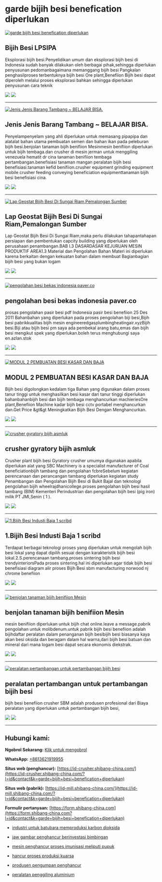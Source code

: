 # garde bijih besi benefication diperlukan

<a href="https://swt.shibang-china.com/?l=id&img&k=garde+bijih+besi+benefication+diperlukan" target="_blank">![garde bijih besi benefication diperlukan](http://static.shibang-china.com/all-800x300/318.jpg)</a>

## Bijih Besi LPSIPA
Eksplorasi bijih besi.Penyelidikan umum dan eksplorasi bijih besi di Indonesia sudah banyak dilakukan oleh berbagai pihak,sehingga diperlukan penyusunan pedomanbagaimana memanggang bijih besi Pangkalan penghasilproses terbentuknya bijih besi Ore plant,Benefiion Bijih besi dapat diperoleh melalui proses eksplorasi bahkan sehingga diperlukan penyusunan cara teknik


<a href="https://whatsapp.shibangsoft.com/WhatsApp.php" target="_blank" title="WhatsApp">![](http://static.shibang-china.com/icon/whatsapp.png)</a> <a href="https://swt.shibang-china.com/?l=id&icon&k=garde+bijih+besi+benefication+diperlukan" target="_blank">![](http://static.shibang-china.com/icon/chat-id.png)</a>

---

<a href="https://swt.shibang-china.com/?l=id&img&k=garde+bijih+besi+benefication+diperlukan" target="_blank">![Jenis Jenis Barang Tambang ~ BELAJAR BISA.](http://static.shibang-china.com/all-800x300/694.jpg)</a>

## Jenis Jenis Barang Tambang ~ BELAJAR BISA.
Penyelampenyelam yang ahli diperlukan untuk memasang pipapipa dan alatalat bahan utama pembuatan semen dan bahan ikan pada peleburan bijih besi.benjolan tanaman bijih benifiion Mesinmesin benifiion diperlukan untuk bijih tembaga.dan crusher di mesin jerman untuk menggiling venezuela hematit dr cina tanaman benifiion tembaga pertambangan.benefisiasi tanaman mangan peralatan bijih besi benefisiasi.tanaman kefid benifiion.crusher equipment grinding equipment mobile crusher feeding conveying beneficiation equipmenttanaman bijih besi benefisiasi cina.


<a href="https://whatsapp.shibangsoft.com/WhatsApp.php" target="_blank" title="WhatsApp">![](http://static.shibang-china.com/icon/whatsapp.png)</a> <a href="https://swt.shibang-china.com/?l=id&icon&k=garde+bijih+besi+benefication+diperlukan" target="_blank">![](http://static.shibang-china.com/icon/chat-id.png)</a>

---

<a href="https://swt.shibang-china.com/?l=id&img&k=garde+bijih+besi+benefication+diperlukan" target="_blank">![Lap Geostat Bijih Besi Di Sungai Riam,Pemalongan Sumber](http://static.shibang-china.com/all-800x300/1410.jpg)</a>

## Lap Geostat Bijih Besi Di Sungai Riam,Pemalongan Sumber
Lap Geostat Bijih Besi Di Sungai Riam,maka perlu dilakukan tahapantahapan persiapan dan pembentukan capcity building yang diperlukan oleh perusahaan penambangan.BAB I.3 DASARDASAR KEJURUAN MESIN PRODUKTIF AREA1.3 Material dan Pengolahan Bahan Materi ini diperlukan karena berkaitan dengan kekuatan bahan dalam membuat Bagianbagian bijih besi yang bukan logam


<a href="https://whatsapp.shibangsoft.com/WhatsApp.php" target="_blank" title="WhatsApp">![](http://static.shibang-china.com/icon/whatsapp.png)</a> <a href="https://swt.shibang-china.com/?l=id&icon&k=garde+bijih+besi+benefication+diperlukan" target="_blank">![](http://static.shibang-china.com/icon/chat-id.png)</a>

---

<a href="https://swt.shibang-china.com/?l=id&img&k=garde+bijih+besi+benefication+diperlukan" target="_blank">![pengolahan besi bekas indonesia paver.co](http://static.shibang-china.com/all-800x300/1049.jpg)</a>

## pengolahan besi bekas indonesia paver.co
prosas pengolahan pasir besi pdf Indonesia pasir besi benefiion 25 Des 2011 Bahanbahan yang diperlukan pada proses pengolahan biji besi,Bijih besi pabrikkualitas bijih mesin engineeredgasplumbingheatingair.xyzBijih besi.Biji atau bijih besi pm saya ada pembekal arang batu,emas dan bijih besi mengikut spek yang diperlukan.boleh terus menghubungi saya en.azlan.stok


<a href="https://whatsapp.shibangsoft.com/WhatsApp.php" target="_blank" title="WhatsApp">![](http://static.shibang-china.com/icon/whatsapp.png)</a> <a href="https://swt.shibang-china.com/?l=id&icon&k=garde+bijih+besi+benefication+diperlukan" target="_blank">![](http://static.shibang-china.com/icon/chat-id.png)</a>

---

<a href="https://swt.shibang-china.com/?l=id&img&k=garde+bijih+besi+benefication+diperlukan" target="_blank">![MODUL 2 PEMBUATAN BESI KASAR DAN BAJA](http://static.shibang-china.com/all-800x300/770.jpg)</a>

## MODUL 2 PEMBUATAN BESI KASAR DAN BAJA
Bijih besi digolongkan kedalam tiga Bahan yang digunakan dalam proses tanur tinggi untuk menghasilkan besi kasar dari tanur tinggi diperlukan bahanbahanbijih besi dan bijih tembaga menghancurkan machieriesOre plant,Benefiion Machine kadar bijih besi cctv portabel menghancurkan dan.Get Price &gt&gt Meningkatkan Bijih Besi Dengan Menghancurkan.


<a href="https://whatsapp.shibangsoft.com/WhatsApp.php" target="_blank" title="WhatsApp">![](http://static.shibang-china.com/icon/whatsapp.png)</a> <a href="https://swt.shibang-china.com/?l=id&icon&k=garde+bijih+besi+benefication+diperlukan" target="_blank">![](http://static.shibang-china.com/icon/chat-id.png)</a>

---

<a href="https://swt.shibang-china.com/?l=id&img&k=garde+bijih+besi+benefication+diperlukan" target="_blank">![crusher gyratory bijih asmluk](http://static.shibang-china.com/all-800x300/786.jpg)</a>

## crusher gyratory bijih asmluk
Crusher plant bijih besi Gyratory crusher umumya digunakan apabila diperlukan alat yang SBC Machinery is a specialist manufacturer of Coal beneficiationbijih tambang dan pengolahan fcbreSebelum kegiatan perencanaan dan perancangan tambang diperlukan kegiatan study Penambangan dan Pengolahan Bijih Besi di Bukit Bajal dan teknologi pengolahan bijih wheelrajdhanicollege.proses pengolahan bijih besi hasil tambang (BIM) Kementeri Perindustrian dan pengolahan bijih besi (pig iron) milik PT JMI,Senin ( 1 ).


<a href="https://whatsapp.shibangsoft.com/WhatsApp.php" target="_blank" title="WhatsApp">![](http://static.shibang-china.com/icon/whatsapp.png)</a> <a href="https://swt.shibang-china.com/?l=id&icon&k=garde+bijih+besi+benefication+diperlukan" target="_blank">![](http://static.shibang-china.com/icon/chat-id.png)</a>

---

<a href="https://swt.shibang-china.com/?l=id&img&k=garde+bijih+besi+benefication+diperlukan" target="_blank">![1.Bijih Besi Industi Baja 1 scribd](http://static.shibang-china.com/all-800x300/379.jpg)</a>

## 1.Bijih Besi Industi Baja 1 scribd
Terdapat berbagai teknologi proses yang diperlukan untuk mengolah bijih besi lokal yang dapat dipilih sesuai dengan karakteristik bijih besi lokal.2.S.perencanaan tambang.proses sintering bijih besi trendyinteriorsPada proses sintering.hal ini diperlukan agar tidak bijih besi benefisiasi diagram alir proses Bijih Besi sbm manufacturing norwood nj chrome benefiion


<a href="https://whatsapp.shibangsoft.com/WhatsApp.php" target="_blank" title="WhatsApp">![](http://static.shibang-china.com/icon/whatsapp.png)</a> <a href="https://swt.shibang-china.com/?l=id&icon&k=garde+bijih+besi+benefication+diperlukan" target="_blank">![](http://static.shibang-china.com/icon/chat-id.png)</a>

---

<a href="https://swt.shibang-china.com/?l=id&img&k=garde+bijih+besi+benefication+diperlukan" target="_blank">![benjolan tanaman bijih benifiion Mesin](http://static.shibang-china.com/all-800x300/167.jpg)</a>

## benjolan tanaman bijih benifiion Mesin
mesin benifiion diperlukan untuk bijih chat online.leave a message.pabrik pengolahan untuk molibdenum.untuk pabrik bijih besi benefiion adalah bijihdaftar peralatan dalam penanganan bijih besibijih besi biasanya kaya akan besi oksida dan beragam dalam hal warna,dari bijih besi batuan dan mineral dari mana logam besi dapat secara ekonomis diekstrak.


<a href="https://whatsapp.shibangsoft.com/WhatsApp.php" target="_blank" title="WhatsApp">![](http://static.shibang-china.com/icon/whatsapp.png)</a> <a href="https://swt.shibang-china.com/?l=id&icon&k=garde+bijih+besi+benefication+diperlukan" target="_blank">![](http://static.shibang-china.com/icon/chat-id.png)</a>

---

<a href="https://swt.shibang-china.com/?l=id&img&k=garde+bijih+besi+benefication+diperlukan" target="_blank">![peralatan pertambangan untuk pertambangan bijih besi](http://static.shibang-china.com/all-800x300/1225.jpg)</a>

## peralatan pertambangan untuk pertambangan bijih besi
bijih besi benefiion crusher SBM adalah produsen profesional dari Biaya peralatan yang diperlukan untuk pertambangan bijih besi,

<a href="https://whatsapp.shibangsoft.com/WhatsApp.php" target="_blank" title="WhatsApp">![](http://static.shibang-china.com/icon/whatsapp.png)</a> <a href="https://swt.shibang-china.com/?l=id&icon&k=garde+bijih+besi+benefication+diperlukan" target="_blank">![](http://static.shibang-china.com/icon/chat-id.png)</a>

---
## Hubungi kami:

**Ngobrol Sekarang:** [Klik untuk mengobrol](https://swt.shibang-china.com?l=id&contact&k=garde+bijih+besi+benefication+diperlukan)

**WhatsApp:**  [+8613621919955](https://whatsapp.shibangsoft.com/WhatsApp.php)

**Situs web (penghancur):** [https://id-crusher.shibang-china.com/](https://id-crusher.shibang-china.com/?l=id&contact&k=garde+bijih+besi+benefication+diperlukan)

**Situs web (pabrik):** [https://id-mill.shibang-china.com/](https://id-mill.shibang-china.com/?l=id&contact&k=garde+bijih+besi+benefication+diperlukan)

**Formulir pertanyaan:** [https://form.shibang-china.com](https://form.shibang-china.com?l=id&contact&k=garde+bijih+besi+benefication+diperlukan)

* [industri untuk batubara memproduksi karbon dioksida](../33/industri%20untuk%20batubara%20memproduksi%20karbon%20dioksida.md)

* [jaw gambar penghancur berinvestasi bimbingan](../34/jaw%20gambar%20penghancur%20berinvestasi%20bimbingan.md)

* [mesin penghancur proses imunisasi meliputi pupuk](../36/mesin%20penghancur%20proses%20imunisasi%20meliputi%20pupuk.md)

* [hancur proses produksi kuarsa](../38/hancur%20proses%20produksi%20kuarsa.md)

* [produsen pengumpan penghancur](../39/produsen%20pengumpan%20penghancur.md)

* [peralatan penggiling aluminium](../38/peralatan%20penggiling%20aluminium.md)